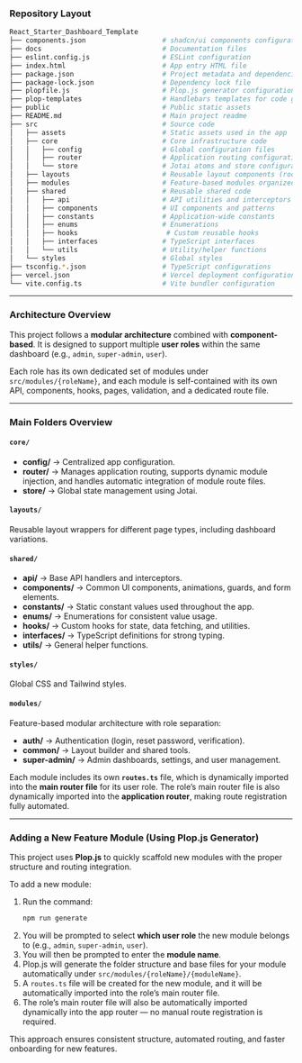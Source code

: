 ### Repository Layout

```bash
React_Starter_Dashboard_Template
├── components.json                   # shadcn/ui components configuration
├── docs                              # Documentation files
├── eslint.config.js                  # ESLint configuration
├── index.html                        # App entry HTML file
├── package.json                      # Project metadata and dependencies
├── package-lock.json                 # Dependency lock file
├── plopfile.js                       # Plop.js generator configuration
├── plop-templates                    # Handlebars templates for code generation
├── public                            # Public static assets
├── README.md                         # Main project readme
├── src                               # Source code
│   ├── assets                        # Static assets used in the app
│   ├── core                          # Core infrastructure code
│   │   ├── config                    # Global configuration files
│   │   ├── router                    # Application routing configuration and dynamic route injection
│   │   └── store                     # Jotai atoms and store configuration
│   ├── layouts                       # Reusable layout components (root, home, dashboard variations)
│   ├── modules                       # Feature-based modules organized by user roles
│   ├── shared                        # Reusable shared code
│   │   ├── api                       # API utilities and interceptors
│   │   ├── components                # UI components and patterns
│   │   ├── constants                 # Application-wide constants
│   │   ├── enums                     # Enumerations
│   │   ├── hooks                      # Custom reusable hooks
│   │   ├── interfaces                # TypeScript interfaces
│   │   └── utils                     # Utility/helper functions
│   └── styles                        # Global styles
├── tsconfig.*.json                   # TypeScript configurations
├── vercel.json                       # Vercel deployment configuration
└── vite.config.ts                    # Vite bundler configuration
```

---

### Architecture Overview

This project follows a **modular architecture** combined with **component-based**. It is designed to support multiple **user roles** within the same dashboard (e.g., `admin`, `super-admin`, `user`).

Each role has its own dedicated set of modules under `src/modules/{roleName}`, and each module is self-contained with its own API, components, hooks, pages, validation, and a dedicated route file.

---

### Main Folders Overview

#### `core/`
- **config/** → Centralized app configuration.
- **router/** → Manages application routing, supports dynamic module injection, and handles automatic integration of module route files.
- **store/** → Global state management using Jotai.

#### `layouts/`
Reusable layout wrappers for different page types, including dashboard variations.

#### `shared/`
- **api/** → Base API handlers and interceptors.
- **components/** → Common UI components, animations, guards, and form elements.
- **constants/** → Static constant values used throughout the app.
- **enums/** → Enumerations for consistent value usage.
- **hooks/** → Custom hooks for state, data fetching, and utilities.
- **interfaces/** → TypeScript definitions for strong typing.
- **utils/** → General helper functions.

#### `styles/`
Global CSS and Tailwind styles.

#### `modules/`
Feature-based modular architecture with role separation:
- **auth/** → Authentication (login, reset password, verification).
- **common/** → Layout builder and shared tools.
- **super-admin/** → Admin dashboards, settings, and user management.

Each module includes its own **`routes.ts`** file, which is dynamically imported into the **main router file** for its user role. The role’s main router file is also dynamically imported into the **application router**, making route registration fully automated.

---

### Adding a New Feature Module (Using Plop.js Generator)

This project uses **Plop.js** to quickly scaffold new modules with the proper structure and routing integration.

To add a new module:
1. Run the command:
   ```bash
   npm run generate
   ```
2. You will be prompted to select **which user role** the new module belongs to (e.g., `admin`, `super-admin`, `user`).
3. You will then be prompted to enter the **module name**.
4. Plop.js will generate the folder structure and base files for your module automatically under `src/modules/{roleName}/{moduleName}`.
5. A `routes.ts` file will be created for the new module, and it will be automatically imported into the role’s main router file.
6. The role’s main router file will also be automatically imported dynamically into the app router — no manual route registration is required.

This approach ensures consistent structure, automated routing, and faster onboarding for new features.


